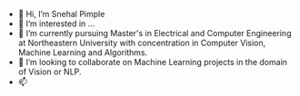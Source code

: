 - 👋 Hi, I’m Snehal Pimple
- 👀 I’m interested in ...
- 🌱 I’m currently pursuing Master's in Electrical and Computer Engineering at Northeastern University with concentration in Computer Vision, Machine Learning and Algorithms. 
- 💞️ I’m looking to collaborate on Machine Learning projects in the domain of Vision or NLP.  
- 📫 

<!---
snehalpimple/snehalpimple is a ✨ special ✨ repository because its `README.md` (this file) appears on your GitHub profile.
You can click the Preview link to take a look at your changes.
--->
